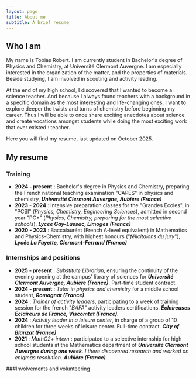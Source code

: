 ```yaml
---
layout: page
title: About me
subtitle: A brief resume
---
```


## Who I am

My name is Tobias Robert. I am currently student in Bachelor's degree of Physics and Chemistry, at Université Clermont Auvergne. I am especially interested in the organization of the matter, and the properties of materials. Beside studying, I am involved in scouting and activity leading.

At the end of my high school, I discovered that I wanted to become a science teacher. And because I always found teachers with a background in a specific domain as the most interesting and life-changing ones, I want to explore deeper the twists and turns of chemistry before beginning my career. Thus I will be able to once share exciting anecdotes about science and create vocations amongst students while doing the most exciting work that ever existed : teacher.

Here you will find my resume, last updated on October 2025.

## My resume

### Training

- **2024 - present** : Bachelor's degree in Physics and Chemistry, preparing the French national teaching examination "CAPES" in physics and chemistry, ***Université Clermont Auvergne, Aubière (France)***
- **2023 - 2024** : Intensive preparation classes for the "Grandes Écoles", in "PCSI" (*Physics, Chemistry, Engineering Sciences*), admitted in second year "PC\*" (*Physics, Chemistry, preparing for the most selective schools*), ***Lycée Gay-Lussac, Limoges (France)***
- **2020 - 2023** : Baccalauréat (French A-level equivalent) in Mathematics and Physics-Chemistry, with highest honours ("*félicitaions du jury*"), ***Lycée La Fayette, Clermont-Ferrand (France)***

### Internships and positions

- **2025 - present** : *Substitute Librarian*, ensuring the continuity of the evening opening at the campus' library of sciences for ***Université Clermont Auvergne, Aubière (France)***. Part-time student contract.
- **2024 - present** : *Tutor in physics and chemistry* for a middle school student, ***Romagnat (France)***.
- **2024** : *Trainer of activity leaders*, participating to a week of training session for the french "*BAFA*" activity leaders certifications. ***Éclaireuses Éclaireurs de France, Viscomtat (France)***.
- **2024** : *Activity leader in a leisure center*, in charge of a group of 10 children for three weeks of leisure center. Full-time contract. ***City of Blanzat (France)***
- **2021** : *MathC2+ intern* : participated to a selective internship for high school students at the Mathematics department of ***Université Clermont Auvergne during one week**. I there discovered research and worked on enigmas resolution. **Aubière (France)***.

###Involvements and volunteering
